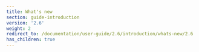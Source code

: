 ```yaml
---
title: What's new
section: guide-introduction
version: '2.6'
weight: 2
redirect_to: /documentation/user-guide/2.6/introduction/whats-new/2.6
has_children: true
---
```

